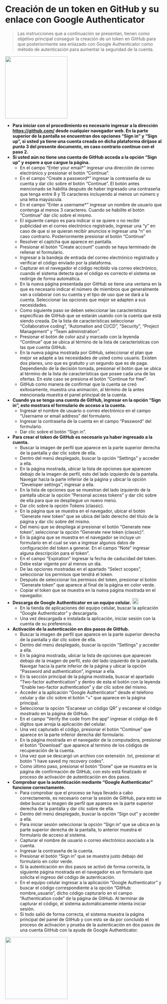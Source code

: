 # Creación de un token en GitHub y su enlace con Google Authenticator
> Las instrucciones que a continuación se presentan, tienen como objetivo principal conseguir la creación de un token en GitHub para que posteriormente sea enlazado con Google Authenticator como método de autenticación para aumentar la seguridad de la cuenta.

<img src="https://user-images.githubusercontent.com/132395579/235983330-61787f16-61b8-4e2d-82d9-621b4e02b79b.jpg" width="200px"/>


- **Para iniciar con el procedimiento es necesario ingresar a la dirección https://github.com/ desde cualquier navegador web. En la parte superior de la pantalla se encuentran dos opciones “Sign in” y “Sign up”, si usted ya tiene una cuenta creada en dicha plataforma diríjase al punto 3 del presente documento, en caso contrario continue con el paso 2.**
- **Si usted aún no tiene una cuenta de GitHub acceda a la opción “Sign up” y espere a que cargue la página.**
  - En el campo “Enter your email*” ingresar una dirección de correo electrónico y presionar el botón “Continue”.
  - En el campo “Create a password*” ingresar la contraseña de su cuenta y dar clic sobre el botón “Continue”. El botón antes mencionado se habilita después de haber ingresado una contraseña que tenga entre 8 y 15 caracteres incluyendo al menos un número y una letra mayúscula.
  - En el campo “Enter a username*” ingresar un nombre de usuario que contenga al menos 3 caracteres. Cuando se habilite el botón “Continue” dar clic sobre el mismo.
  - El siguiente campo es para indicar si se quiere o no recibir publicidad en el correo electrónico registrado, ingresar una “y” en caso de que si se quieran recibir anuncios e ingresar una “n” en caso contrario. Posteriormente presionar el botón “Continue”
  -  Resolver el captcha que aparece en pantalla.
  -  Presionar el botón “Create account” cuando se haya terminado de rellenar el formulario.
  -  Ingresar a la bandeja de entrada del correo electrónico registrado y verificar el código enviado por la plataforma.
  -  Capturar en el navegador el código recibido vía correo electrónico, cuando el sistema detecta que el código es correcto el sistema se redirige de forma automática.
  -  En la nueva página presentada por GitHub se tiene una ventana en la que es necesario indicar el número de miembros que generalmente van a colaborar con su cuenta y el tipo de uso que se dará a la cuenta. Seleccionar las opciones que mejor se adapten a sus necesidades.
  -  Como siguiente paso se deben seleccionar las características específicas de GitHub que se estarán usando con la cuenta que está siendo creada. De la lista de características seleccionar “Collaborative coding”, “Automation and CI/CD”, “Security”, “Project Management” y “Team administration”.
  -  Presionar el botón de color azul y marcado con la leyenda “Continue” que se ubica al término de la lista de características con las que cuenta GitHub.
  -  En la nueva página mostrada por GitHub, seleccionar el plan que mejor se adapte a las necesidades de usted como usuario. Existen dos planes, uno que es gratuito y un segundo que es de paga. Dependiendo de la decisión tomada, presionar el botón que se ubica al término de la lista de características que posee cada una de las ofertas. En este caso se presiona el botón “Continue for free”.
  -  GitHub como manera de confirmar que la cuenta se creó exitosamente, muestra una animación, al término de la antes mencionada muestra el panel principal de la cuenta.
- **Cuando ya se tenga una cuenta de GitHub, ingresar en la opción “Sign in”, esto mostrara el formulario de acceso a la cuenta.**
  - Ingresar el nombre de usuario o correo electrónico en el campo “Username or email address” del formulario.
  - Ingresar la contraseña de la cuenta en el campo “Password” del formulario.
  - Dar clic sobre el botón “Sign in”.
- **Para crear el token de GitHub es necesario ya haber ingresado a la cuenta.**
  - Buscar la imagen de perfil que aparece en la parte superior derecha de la pantalla y dar clic sobre de ella.
  - Dentro del menú desplegado, buscar la opción “Settings” y acceder a ella.
  - En la página mostrada, ubicar la lista de opciones que aparecen debajo de la imagen de perfil, esto del lado izquierdo de la pantalla. Navegar hacia la parte inferior de la página y ubicar la opción “Developer settings”, ingresar a ella.
  - En la lista de opciones que se muestran del lado izquierdo de la pantalla ubicar la opción “Personal access tokens” y dar clic sobre de ella para que se despliegue un nuevo menú.
  - Dar clic sobre la opción Tokens (classic).
  - En la página que se muestra en el navegador, ubicar el botón “Generate new token” que se ubica del lado derecho del título de la página y dar clic sobre del mismo.
  - Del menú que se despliega al presionar el botón “Generate new token”, seleccionar la opción “Generate new token (classic)”.
  - En la página que se muestra en el navegador se incluye un formulario en el cual se van a ingresar algunos datos de configuración del token a generar. En el campo “Note” ingresar alguna descripción para el token”.
  - En el campo “Expiration” ingresar la fecha de caducidad del token. Debe estar vigente por al menos un día.
  - De las opciones mostradas en el apartado “Select scopes”, seleccionar los permisos que tendrá el token.
  -  Después de seleccionar los permisos del token, presionar el botón “Generate token” que aparece al final de la página en color verde.
  -   Copiar el token que se muestra en la nueva página mostrada en el navegador.
- **Descarga de Google Authenticator en un equipo celular.** <img src="https://user-images.githubusercontent.com/132395579/235983647-4dc7ba11-b3fa-4610-b6d2-0528950280b3.png" width="20px"/>
  - En la tienda de aplicaciones del equipo celular, buscar la aplicación “Google Authenticator” y descargarla.
  - Una vez descargada e instalada la aplicación, iniciar sesión con la cuenta de su preferencia.
- **Activación de la autenticación en dos pasos de GitHub.**
  - Buscar la imagen de perfil que aparece en la parte superior derecha de la pantalla y dar clic sobre de ella.
  - Dentro del menú desplegado, buscar la opción “Settings” y acceder a ella.
  - En la página mostrada, ubicar la lista de opciones que aparecen debajo de la imagen de perfil, esto del lado izquierdo de la pantalla. Navegar hacia la parte inferior de la página y ubicar la opción “Password and authentication”, ingresar a ella.
  - En la sección principal de la página mostrada, buscar el apartado “Two-factor authentication” y dentro de esta el botón con la leyenda “Enable two-factor authentication” y dar clic sobre del mismo.
  - Acceder a la aplicación “Google Authenticator” desde el telefono celular y dar clic sobre el botón “+” que aparece en la página principal.
  - Seleccionar la opción “Escanear un código QR” y escanear el código mostrado en la página de GitHub.
  - En el campo “Verify the code from the app” ingresar el código de 6 dígitos que arroja la aplicación del celular.
  - Una vez capturado el código, presionar el botón “Continue” que aparece en la parte inferior derecha del formulario.
  - En la página mostrada en el navegador de la computadora, presionar el botón “Download” que aparece al termino de los códigos de recuperación de la cuenta.
  - Una vez que se descargó un archivo con extensión .txt, presionar el botón “I have saved my recovery codes”.
  - Como último paso, presionar el botón “Done” que se muestra en la página de confirmación de GitHub, con esto está finalizado el proceso de activación de autenticación en dos pasos.
- **Comprobar que la autenticación mediante “Google Authenticator” funcione correctamente.**
  - Para comprobar que el proceso se haya llevado a cabo correctamente, es necesario cerrar la sesión de GitHub, para esto se debe buscar la imagen de perfil que aparece en la parte superior derecha de la pantalla y dar clic sobre de ella.
  - Dentro del menú desplegado, buscar la opción “Sign out” y acceder a ella.
  - Para iniciar sesión seleccionar la opción “Sign in” que se ubica en la parte superior derecha de la pantalla, lo anterior muestra el formulario de acceso al sistema.
  - Capturar el nombre de usuario o correo electrónico asociado a la cuenta.
  - Ingresar la contraseña de la cuenta.
  - Presionar el botón “Sign in” que se muestra justo debajo del formulario en color verde.
  - Si la autenticación en dos pasos se activó de forma correcta, la siguiente página mostrada en el navegador es un formulario que solicita el ingreso del código de autenticación.
  - En el equipo celular ingresar a la aplicación “Google Authenticator” y buscar el código correspondiente a la opción “GitHub: nombre_usuario”, dicho código capturarlo en el campo “Authentication code” de la página de GitHub. Al terminar de capturar el código, el sistema automáticamente intenta iniciar sesión.
  - Si todo salió de forma correcta, el sistema muestra la página principal del panel de GitHub y con esto se da por concluido el proceso de activación y prueba de la autenticación en dos pasos de una cuenta GitHub con la ayuda de Google Authenticator.

<img src="https://user-images.githubusercontent.com/132395579/235983647-4dc7ba11-b3fa-4610-b6d2-0528950280b3.png" width="200px"/>
